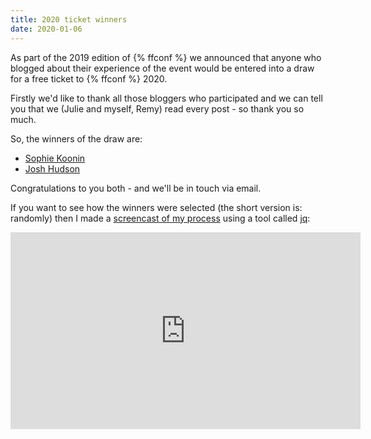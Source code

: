 ```yaml
---
title: 2020 ticket winners
date: 2020-01-06
---
```


As part of the 2019 edition of {% ffconf %} we announced that anyone who blogged about their experience of the event would be entered into a draw for a free ticket to {% ffconf %} 2020.

Firstly we'd like to thank all those bloggers who participated and we can tell you that we (Julie and myself, Remy) read every post - so thank you so much.

So, the winners of the draw are:

- [Sophie Koonin](https://localghost.dev/)
- [Josh Hudson](https://wearetilt.com/ffconf-2019-developers-conference/)

Congratulations to you both - and we'll be in touch via email.

If you want to see how the winners were selected (the short version is: randomly) then I made a [screencast of my process](https://www.youtube.com/watch?v=3INrvIw5-2w) using a tool called [jq](https://github.com/stedolan/jq):

<div class="video">
<iframe width="560" height="315" src="https://www.youtube-nocookie.com/embed/3INrvIw5-2w" frameborder="0" allow="accelerometer; autoplay; encrypted-media; gyroscope; picture-in-picture" allowfullscreen></iframe></div>
